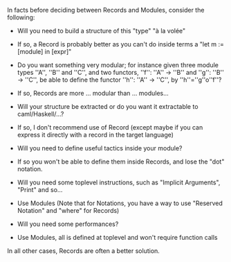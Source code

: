In facts before deciding between Records and Modules, consider the following:

 * Will you need to build a structure of this "type" "à la volée"
  * If so, a Record is probably better as you can't do inside terms a "let m := [module] in [expr]"
 * Do you want something very modular;
 for instance given three module types ''A'', ''B'' and ''C'', and two functors, ''f'': ''A'' -> ''B'' and ''g'': ''B'' -> ''C'',
 be able to define the functor ''h'': ''A'' -> ''C'', by ''h''=''g''o''f''?
  * If so, Records are more ... modular than ... modules...

 * Will your structure be extracted or do you want it extractable to caml/Haskell/...?
  * If so, I don't recommend use of Record (except maybe if you can express it directly with a record in the target language)
 * Will you need to define useful tactics inside your module?
  * If so you won't be able to define them inside Records, and lose the "dot" notation.
 * Will you need some toplevel instructions, such as "Implicit Arguments", "Print" and so...
  * Use Modules (Note that for Notations, you have a way to use "Reserved Notation" and "where" for Records)
 * Will you need some performances?
  * Use Modules, all is defined at toplevel and won't require function calls

In all other cases, Records are often a better solution.

